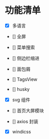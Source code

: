 # 功能清单

- [x] 多语言

- [] 全屏

- [] 菜单搜索

- [] 侧边栏缩进

- [] 面包屑

- [] TagsView

- [] husky

- [x] svg 组件

- [] 首页大屏模块

- [] axios 封装

- [x] windicss
